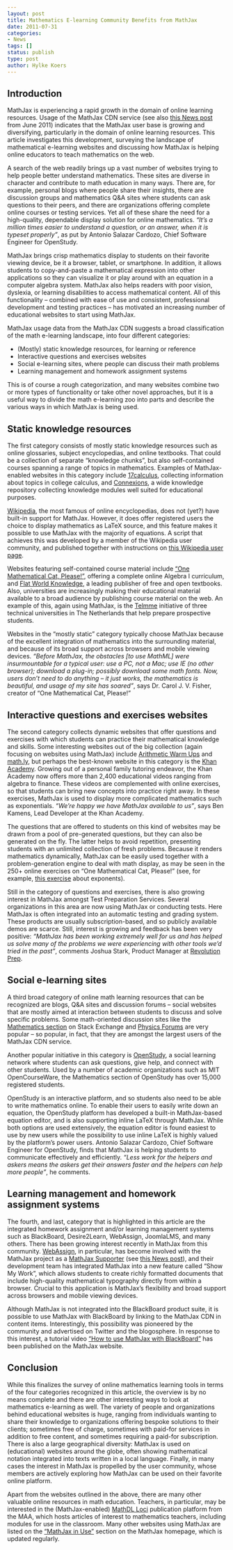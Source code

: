 ```yaml
---
layout: post
title: Mathematics E-learning Community Benefits from MathJax
date: 2011-07-31
categories:
- News
tags: []
status: publish
type: post
author: Hylke Koers
---
```


## Introduction

MathJax is experiencing a rapid growth in the domain of online learning resources. Usage of the MathJax CDN service (see also [this News post](/mathjax-cdn-service-very-successful-2/) from June 2011) indicates that the MathJax user base is growing and diversifying, particularly in the domain of online learning resources. This article investigates this development, surveying the landscape of mathematical e-learning websites and discussing how MathJax is helping online educators to teach mathematics on the web.

A search of the web readily brings up a vast number of websites trying to help people better understand mathematics. These sites are diverse in character and contribute to math education in many ways. There are, for example, personal blogs where people share their insights, there are discussion groups and mathematics Q&A sites where students can ask questions to their peers, and there are organizations offering complete online courses or testing services. Yet all of these share the need for a high-quality, dependable display solution for online mathematics. _“It’s a million times easier to understand a question, or an answer, when it is typeset properly”_, as put by Antonio Salazar Cardozo, Chief Software Engineer for OpenStudy.

MathJax brings crisp mathematics display to students on their favorite viewing device, be it a browser, tablet, or smartphone. In addition, it allows students to copy-and-paste a mathematical expression into other applications so they can visualize it or play around with an equation in a computer algebra system. MathJax also helps readers with poor vision, dyslexia, or learning disabilities to access mathematical content. All of this functionality – combined with ease of use and consistent, professional development and testing practices – has motivated an increasing number of educational websites to start using MathJax.

MathJax usage data from the MathJax CDN suggests a broad classification of the math e-learning landscape, into four different categories:

*   (Mostly) static knowledge resources, for learning or reference
*   Interactive questions and exercises websites
*   Social e-learning sites, where people can discuss their math problems
*   Learning management and homework assignment systems

This is of course a rough categorization, and many websites combine two or more types of functionality or take other novel approaches, but it is a useful way to divide the math e-learning zoo into parts and describe the various ways in which MathJax is being used.

## Static knowledge resources

The first category consists of mostly static knowledge resources such as online glossaries, subject encyclopedias, and online textbooks. That could be a collection of separate “knowledge chunks”, but also self-contained courses spanning a range of topics in mathematics. Examples of MathJax-enabled websites in this category include [17calculus](http://17calculus.com/), collecting information about topics in college calculus, and [Connexions](http://cnx.org/), a wide knowledge repository collecting knowledge modules well suited for educational purposes.

[Wikipedia](http://www.wikipedia.org/), the most famous of online encyclopedias, does not (yet?) have built-in support for MathJax. However, it does offer registered users the choice to display mathematics as LaTeX source, and this feature makes it possible to use MathJax with the majority of equations. A script that achieves this was developed by a member of the Wikipedia user community, and published together with instructions on [this Wikipedia user page](http://en.wikipedia.org/wiki/User:Nageh/mathJax).

Websites featuring self-contained course material include [“One Mathematical Cat, Please!”](http://www.onemathematicalcat.org/), offering a complete online Algebra I curriculum, and [Flat World Knowledge](http://www.flatworldknowledge.com/), a leading publisher of free and open textbooks. Also, universities are increasingly making their educational material available to a broad audience by publishing course material on the web. An example of this, again using MathJax, is the [Telmme](http://www.telmme.nl/) initiative of three technical universities in The Netherlands that help prepare prospective students.

Websites in the “mostly static” category typically choose MathJax because of the excellent integration of mathematics into the surrounding material, and because of its broad support across browsers and mobile viewing devices. _“Before MathJax, the obstacles [to use MathML] were insurmountable for a typical user: use a PC, not a Mac; use IE (no other browser); download a plug-in; possibly download some math fonts. Now, users don’t need to do anything – it just works, the mathematics is beautiful, and usage of my site has soared”_, says Dr. Carol J. V. Fisher, creator of “One Mathematical Cat, Please!”

## Interactive questions and exercises websites

The second category collects dynamic websites that offer questions and exercises with which students can practice their mathematical knowledge and skills. Some interesting websites out of the big collection (again focusing on websites using MathJax) include [Arithmetic Warm Ups](http://web.archive.org/web/20110925172804/http://arithmeticwarmups.com/) and [math.ly](http://math.ly/), but perhaps the best-known website in this category is the [Khan Academy](http://www.khanacademy.org/). Growing out of a personal family tutoring endeavor, the Khan Academy now offers more than 2,400 educational videos ranging from algebra to finance. These videos are complemented with online exercises, so that students can bring new concepts into practice right away. In these exercises, MathJax is used to display more complicated mathematics such as exponentials. _“We’re happy we have MathJax available to us”_, says Ben Kamens, Lead Developer at the Khan Academy.

The questions that are offered to students on this kind of websites may be drawn from a pool of pre-generated questions, but they can also be generated on the fly. The latter helps to avoid repetition, presenting students with an unlimited collection of fresh problems. Because it renders mathematics dynamically, MathJax can be easily used together with a problem-generation engine to deal with math display, as may be seen in the 250+ online exercises on “One Mathematical Cat, Please!” (see, for example, [this exercise](http://www.onemathematicalcat.org/algebra_book/online_problems/exp_laws_multi.htm) about exponents).

Still in the category of questions and exercises, there is also growing interest in MathJax amongst Test Preparation Services. Several organizations in this area are now using MathJax or conducting tests. Here MathJax is often integrated into an automatic testing and grading system. These products are usually subscription-based, and so publicly available demos are scarce. Still, interest is growing and feedback has been very positive: _“MathJax has been working extremely well for us and has helped us solve many of the problems we were experiencing with other tools we’d tried in the past”_, comments Joshua Stark, Product Manager at [Revolution Prep](http://www.revolutionprep.com/).

## Social e-learning sites

A third broad category of online math learning resources that can be recognized are blogs, Q&A sites and discussion forums – social websites that are mostly aimed at interaction between students to discuss and solve specific problems. Some math-oriented discussion sites like the [Mathematics section](http://math.stackexchange.com/) on Stack Exchange and [Physics Forums](http://www.physicsforums.com/) are very popular – so popular, in fact, that they are amongst the largest users of the MathJax CDN service.

Another popular initiative in this category is [OpenStudy](http://openstudy.com/), a social learning network where students can ask questions, give help, and connect with other students. Used by a number of academic organizations such as MIT OpenCourseWare, the Mathematics section of OpenStudy has over 15,000 registered students.

OpenStudy is an interactive platform, and so students also need to be able to write mathematics online. To enable their users to easily write down an equation, the OpenStudy platform has developed a built-in MathJax-based equation editor, and is also supporting inline LaTeX through MathJax. While both options are used extensively, the equation editor is found easiest to use by new users while the possibility to use inline LaTeX is highly valued by the platform’s power users. Antonio Salazar Cardozo, Chief Software Engineer for OpenStudy, finds that MathJax is helping students to communicate effectively and efficiently. _“Less work for the helpers and askers means the askers get their answers faster and the helpers can help more people”_, he comments.

## Learning management and homework assignment systems

The fourth, and last, category that is highlighted in this article are the integrated homework assignment and/or learning management systems such as BlackBoard, Desire2Learn, WebAssign, JoomlaLMS, and many others. There has been growing interest recently in MathJax from this community. [WebAssign](http://www.webassign.net/), in particular, has become involved with the MathJax project as a [MathJax Supporter](https://www.mathjax.org/#modal-sponsorship) (see [this News post](http://www.mathjax.org/webassign-becomes-a-mathjax-supporter/)), and their development team has integrated MathJax into a new feature called “Show My Work”, which allows students to create richly formatted documents that include high-quality mathematical typography directly from within a browser. Crucial to this application is MathJax’s flexibility and broad support across browsers and mobile viewing devices.

Although MathJax is not integrated into the BlackBoard product suite, it is possible to use MathJax with BlackBoard by linking to the MathJax CDN in content items. Interestingly, this possibility was pioneered by the community and advertised on Twitter and the blogosphere. In response to this interest, a tutorial video [“How to use MathJax with BlackBoard”](https://www.mathjax.org/video-tutorial-using-mathjax-in-blackboard-released/) has been published on the MathJax website.

## Conclusion

While this finalizes the survey of online mathematics learning tools in terms of the four categories recognized in this article, the overview is by no means complete and there are other interesting ways to look at mathematics e-learning as well. The variety of people and organizations behind educational websites is huge, ranging from individuals wanting to share their knowledge to organizations offering bespoke solutions to their clients; sometimes free of charge, sometimes with paid-for services in addition to free content, and sometimes requiring a paid-for subscription. There is also a large geographical diversity: MathJax is used on (educational) websites around the globe, often showing mathematical notation integrated into texts written in a local language. Finally, in many cases the interest in MathJax is propelled by the user community, whose members are actively exploring how MathJax can be used on their favorite online platform.

Apart from the websites outlined in the above, there are many other valuable online resources in math education. Teachers, in particular, may be interested in the (MathJax-enabled) [MathDL Loci](http://www.maa.org/about-maa/maa-history/mathdl) publication platform from the MAA, which hosts articles of interest to mathematics teachers, including modules for use in the classroom. Many other websites using MathJax are listed on the [“MathJax in Use”](http://docs.mathjax.org/en/v2.7-latest/misc/mathjax-in-use.html) section on the MathJax homepage, which is updated regularly.
